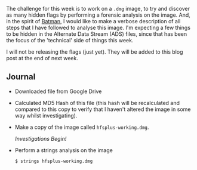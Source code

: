 The challenge for this week is to work on a `.dmg` image, to try and discover as many hidden flags by performing a forensic analysis on the image. And, in the spirit of [Batman]({{"/assets/images/abd.png"}}), I would like to make a verbose description of all steps that I have followed to analyse this image. I'm expecting a few things to be hidden in the Alternate Data Stream (ADS) files, since that has been the focus of the 'technical' side of things this week.

I will not be releasing the flags (just yet). They will be added to this blog post at the end of next week.

## Journal
* Downloaded file from Google Drive
* Calculated MD5 Hash of this file (this hash will be recalculated and compared to this copy to verify that I haven't altered the image in some way whilst investigating). 
* Make a copy of the image called `hfsplus-working.dmg`. 

	_Investigations Begin!_
* Perform a strings analysis on the image 	
	```
	$ strings hfsplus-working.dmg
	```
